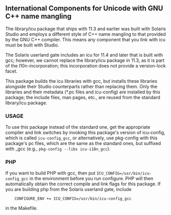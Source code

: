 ## International Components for Unicode with GNU C++ name mangling

The library/icu package that ships with 11.3 and earlier was built
with Solaris Studio and employs a different style of C++ name mangling
to that provided by the GNU C++ compiler.  This means any component
that you link with icu must be built with Studio.

The Solaris userland gate includes an icu for 11.4 and later that is
built with gcc; however, we cannot replace the library/icu package in 11.3,
as it is part of the l10n-incorporation; this incorporation does not
provide a version-lock facet.

This package builds the icu libraries with gcc, but installs these
libraries alongside their Studio counterparts rather than replacing
them.  Only the libraries and their metadata (*.pc files and
icu-config) are installed by this package; the include files, man
pages, etc., are reused from the standard library/icu package.

### USAGE

To use this package instead of the standard one, get the appropriate
compiler and link switches by invoking this package's version of
icu-config, which is called `icu-config_gcc`, or alternatively, use
pkg-config with this package's pc files, which are the same as the
standard ones, but suffixed with _gcc (e.g., `pkg-config --libs
icu-i18n_gcc`).

### PHP

If you want to build PHP with gcc, then put
`ICU_CONFIG=/usr/bin/icu-config_gcc` in the environment before you run
configure.  PHP will then automatically obtain the correct compile and
link flags for this package.  If you are building php from the Solaris
userland gate, include

        CONFIGURE_ENV += ICU_CONFIG=/usr/bin/icu-config_gcc

in the Makefile.

